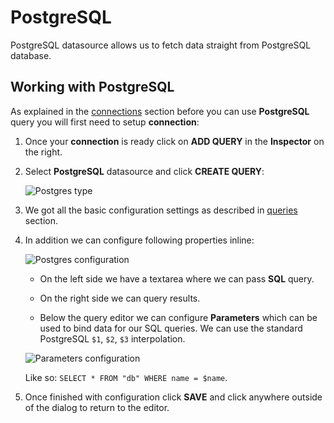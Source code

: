 # PostgreSQL

<p class="description">PostgreSQL datasource allows us to fetch data straight from PostgreSQL database.</p>

## Working with PostgreSQL

As explained in the [connections](/toolpad/connecting-to-datasources/connections/) section before you can use **PostgreSQL** query you will first need to setup **connection**:

1. Once your **connection** is ready click on **ADD QUERY** in the **Inspector** on the right.

1. Select **PostgreSQL** datasource and click **CREATE QUERY**:

   ![Postgres type](/static/toolpad/postgres-query-1.png)

1. We got all the basic configuration settings as described in [queries](/toolpad/connecting-to-datasources/queries/) section.

1. In addition we can configure following properties inline:

   ![Postgres configuration](/static/toolpad/postgres-query-2.png)

   - On the left side we have a textarea where we can pass **SQL** query.

   - On the right side we can query results.

   - Below the query editor we can configure **Parameters** which can be used to bind data for our SQL queries. We can use the standard PostgreSQL `$1`, `$2`, `$3` interpolation.

   ![Parameters configuration](/static/toolpad/postgres-query-3.png)

   Like so: `SELECT * FROM "db" WHERE name = $name`.

1. Once finished with configuration click **SAVE** and click anywhere outside of the dialog to return to the editor.
